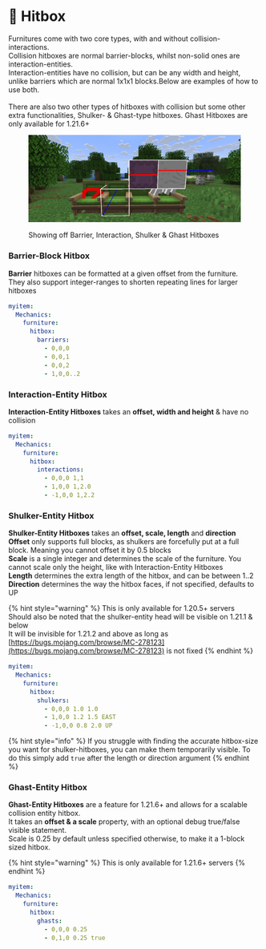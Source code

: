 # 🎯 Hitbox

Furnitures come with two core types, with and without collision-interactions.\
Collision hitboxes are normal barrier-blocks, whilst non-solid ones are interaction-entities.\
Interaction-entities have no collision, but can be any width and height, unlike barriers which are normal 1x1x1 blocks.Below are examples of how to use both.\
\
There are also two other types of hitboxes with collision but some other extra functionalities, Shulker- & Ghast-type hitboxes. Ghast Hitboxes are only available for 1.21.6+

<figure><img src="../../.gitbook/assets/2025-06-20_16-51.png" alt=""><figcaption><p>Showing off Barrier, Interaction, Shulker &#x26; Ghast Hitboxes</p></figcaption></figure>

### Barrier-Block Hitbox

**Barrier** hitboxes can be formatted at a given offset from the furniture.\
They also support integer-ranges to shorten repeating lines for larger hitboxes

```yaml
myitem:
  Mechanics:
    furniture:
      hitbox:
        barriers:
          - 0,0,0
          - 0,0,1
          - 0,0,2
          - 1,0,0..2
```

### **Interaction-Entity Hitbox**

**Interaction-Entity Hitboxes** takes an **offset, width and height** & have no collision

```yaml
myitem:
  Mechanics:
    furniture:
      hitbox:
        interactions:
          - 0,0,0 1,1
          - 1,0,0 1,2.0
          - -1,0,0 1,2.2
```

### Shulker-Entity Hitbox

**Shulker-Entity Hitboxes** takes an **offset, scale, length** and **direction**\
**Offset** only supports full blocks, as shulkers are forcefully put at a full block. Meaning you cannot offset it by 0.5 blocks\
**Scale** is a single integer and determines the scale of the furniture. You cannot scale only the height, like with Interaction-Entity Hitboxes\
**Length** determines the extra length of the hitbox, and can be between 1..2\
**Direction** determines the way the hitbox faces, if not specified, defaults to UP

{% hint style="warning" %}
This is only available for 1.20.5+ servers\
Should also be noted that the shulker-entity head will be visible on 1.21.1 & below\
It will be invisible for 1.21.2 and above as long as [https://bugs.mojang.com/browse/MC-278123](https://bugs.mojang.com/browse/MC-278123) is not fixed
{% endhint %}

```yaml
myitem:
  Mechanics:
    furniture:
      hitbox:
        shulkers:
          - 0,0,0 1.0 1.0
          - 1,0,0 1.2 1.5 EAST
          - -1,0,0 0.8 2.0 UP
```

{% hint style="info" %}
If you struggle with finding the accurate hitbox-size you want for shulker-hitboxes, you can make them temporarily visible. To do this simply add `true` after the length or direction argument
{% endhint %}

### Ghast-Entity Hitbox

**Ghast-Entity Hitboxes** are a feature for 1.21.6+ and allows for a scalable collision entity hitbox.\
It takes an **offset & a scale** property, with an optional debug true/false visible statement.\
Scale is 0.25 by default unless specified otherwise, to make it a 1-block sized hitbox.

{% hint style="warning" %}
This is only available for 1.21.6+ servers
{% endhint %}

```yaml
myitem:
  Mechanics:
    furniture:
      hitbox:
        ghasts:
          - 0,0,0 0.25
          - 0,1,0 0.25 true
```
